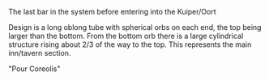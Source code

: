 The last bar in the system before entering into the Kuiper/Oort

Design is a long oblong tube with spherical orbs on each end, the top being larger than the bottom. From the bottom orb there is a large cylindrical structure rising about 2/3 of the way to the top. This represents the main inn/tavern section.

"Pour Coreolis"